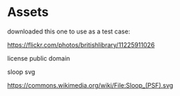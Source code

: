 # Assets

downloaded this one to use as a test case:

https://flickr.com/photos/britishlibrary/11225911026

license public domain

sloop svg

https://commons.wikimedia.org/wiki/File:Sloop_(PSF).svg